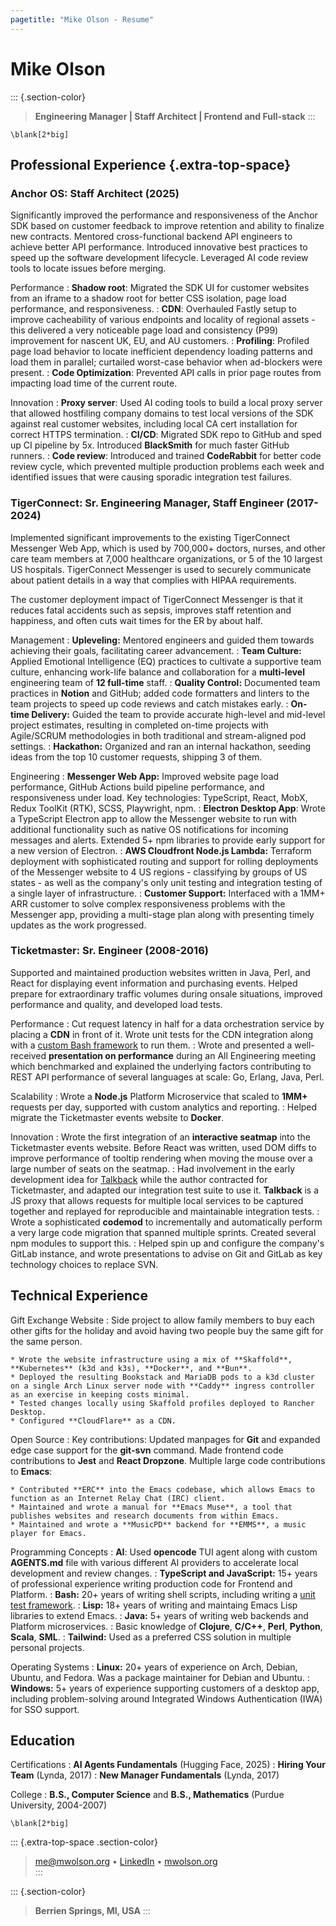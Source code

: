 ```yaml
---
pagetitle: "Mike Olson - Resume"
---
```


# Mike Olson

::: {.section-color}
>  **Engineering Manager | Staff Architect | Frontend and Full-stack**
:::

```{=context}
\blank[2*big]
```

## Professional Experience {.extra-top-space}

### Anchor OS: Staff Architect (2025)

Significantly improved the performance and responsiveness of the Anchor SDK based on customer feedback to improve retention and ability to finalize new contracts. Mentored cross-functional backend API engineers to achieve better API performance. Introduced innovative best practices to speed up the software development lifecycle. Leveraged AI code review tools to locate issues before merging.

Performance
:    **Shadow root**: Migrated the SDK UI for customer websites from an iframe to a shadow root for better CSS isolation, page load performance, and responsiveness.
:    **CDN**: Overhauled Fastly setup to improve cacheability of various endpoints and locality of regional assets - this delivered a very noticeable page load and consistency (P99) improvement for nascent UK, EU, and AU customers.
:    **Profiling**: Profiled page load behavior to locate inefficient dependency loading patterns and load them in parallel; curtailed worst-case behavior when ad-blockers were present.
:    **Code Optimization**: Prevented API calls in prior page routes from impacting load time of the current route.

Innovation
:    **Proxy server**: Used AI coding tools to build a local proxy server that allowed hostfiling company domains to test local versions of the SDK against real customer websites, including local CA cert installation for correct HTTPS termination.
:    **CI/CD**: Migrated SDK repo to GitHub and sped up CI pipeline by 5x. Introduced **BlackSmith** for much faster GitHub runners.
:    **Code review**: Introduced and trained **CodeRabbit** for better code review cycle, which prevented multiple production problems each week and identified issues that were causing sporadic integration test failures.

### TigerConnect: Sr. Engineering Manager, Staff Engineer (2017-2024)

Implemented significant improvements to the existing TigerConnect Messenger Web App, which is used by 700,000+ doctors, nurses, and other care team members at 7,000 healthcare organizations, or 5 of the 10 largest US hospitals. TigerConnect Messenger is used to securely communicate about patient details in a way that complies with HIPAA requirements.

The customer deployment impact of TigerConnect Messenger is that it reduces fatal accidents such as sepsis, improves staff retention and happiness, and often cuts wait times for the ER by about half.

Management
:    **Upleveling:** Mentored engineers and guided them towards achieving their goals, facilitating career advancement.
:    **Team Culture:** Applied Emotional Intelligence (EQ) practices to cultivate a supportive team culture, enhancing work-life balance and collaboration for a **multi-level** engineering team of **12 full-time** staff.
:    **Quality Control:** Documented team practices in **Notion** and GitHub; added code formatters and linters to the team projects to speed up code reviews and catch mistakes early.
:    **On-time Delivery:** Guided the team to provide accurate high-level and mid-level project estimates, resulting in completed on-time projects with Agile/SCRUM methodologies in both traditional and stream-aligned pod settings.
:    **Hackathon:** Organized and ran an internal hackathon, seeding ideas from the top 10 customer requests, shipping 3 of them.

Engineering
:    **Messenger Web App:** Improved website page load performance, GitHub Actions build pipeline performance, and responsiveness under load. Key technologies: TypeScript, React, MobX, Redux ToolKit (RTK), SCSS, Playwright, npm.
:    **Electron Desktop App**: Wrote a TypeScript Electron app to allow the Messenger website to run with additional functionality such as native OS notifications for incoming messages and alerts. Extended 5+ npm libraries to provide early support for a new version of Electron.
:    **AWS Cloudfront Node.js Lambda:** Terraform deployment with sophisticated routing and support for rolling deployments of the Messenger website to 4 US regions - classifying by groups of US states - as well as the company's only unit testing and integration testing of a single layer of infrastructure.
:    **Customer Support:** Interfaced with a 1MM+ ARR customer to solve complex responsiveness problems with the Messenger app, providing a multi-stage plan along with presenting timely updates as the work progressed.

### Ticketmaster: Sr. Engineer (2008-2016)

Supported and maintained production websites written in Java, Perl, and React for displaying event information and purchasing events. Helped prepare for extraordinary traffic volumes during onsale situations, improved performance and quality, and developed load tests.

Performance
:    Cut request latency in half for a data orchestration service by placing a **CDN** in front of it. Wrote unit tests for the CDN integration along with a [custom Bash framework](https://github.com/mwolson/barrt-sh) to run them.
:    Wrote and presented a well-received **presentation on performance** during an All Engineering meeting which benchmarked and explained the underlying factors contributing to REST API performance of several languages at scale: Go, Erlang, Java, Perl.

Scalability
:    Wrote a **Node.js** Platform Microservice that scaled to **1MM+** requests per day, supported with custom analytics and reporting.
:    Helped migrate the Ticketmaster events website to **Docker**.

Innovation
:    Wrote the first integration of an **interactive seatmap** into the Ticketmaster events website. Before React was written, used DOM diffs to improve performance of tooltip rendering when moving the mouse over a large number of seats on the seatmap.
:    Had involvement in the early development idea for [Talkback](https://github.com/ijpiantanida/talkback) while the author contracted for Ticketmaster, and adapted our integration test suite to use it. **Talkback** is a JS proxy that allows requests for multiple local services to be captured together and replayed for reproducible and maintainable integration tests.
:    Wrote a sophisticated **codemod** to incrementally and automatically perform a very large code migration that spanned multiple sprints. Created several npm modules to support this.
:    Helped spin up and configure the company's GitLab instance, and wrote presentations to advise on Git and GitLab as key technology choices to replace SVN.

## Technical Experience

Gift Exchange Website
:   Side project to allow family members to buy each other gifts for the holiday and avoid having two people buy the same gift for the same person.

    * Wrote the website infrastructure using a mix of **Skaffold**, **Kubernetes** (k3d and k3s), **Docker**, and **Bun**.
    * Deployed the resulting Bookstack and MariaDB pods to a k3d cluster on a single Arch Linux server node with **Caddy** ingress controller as an exercise in keeping costs minimal.
    * Tested changes locally using Skaffold profiles deployed to Rancher Desktop.
    * Configured **CloudFlare** as a CDN.

Open Source
:   Key contributions: Updated manpages for **Git** and expanded edge case support for the **git-svn** command. Made frontend code contributions to **Jest** and **React Dropzone**. Multiple large code contributions to **Emacs**:

    * Contributed **ERC** into the Emacs codebase, which allows Emacs to function as an Internet Relay Chat (IRC) client.
    * Maintained and wrote a manual for **Emacs Muse**, a tool that publishes websites and research documents from within Emacs.
    * Maintained and wrote a **MusicPD** backend for **EMMS**, a music player for Emacs.

Programming Concepts
:   **AI**: Used **opencode** TUI agent along with custom **AGENTS.md** file with various different AI providers to accelerate local development and review changes.
:   **TypeScript and JavaScript:** 15+ years of professional experience writing production code for Frontend and Platform.
:   **Bash:** 20+ years of writing shell scripts, including writing a [unit test framework](https://github.com/mwolson/barrt-sh).
:   **Lisp:** 18+ years of writing and maintaing Emacs Lisp libraries to extend Emacs.
:   **Java:** 5+ years of writing web backends and Platform microservices.
:   Basic knowledge of **Clojure**, **C/C++**, **Perl**, **Python**, **Scala**, **SML**.
:   **Tailwind:** Used as a preferred CSS solution in multiple personal projects.

Operating Systems
:   **Linux:** 20+ years of experience on Arch, Debian, Ubuntu, and Fedora. Was a package maintainer for Debian and Ubuntu.
:   **Windows:** 5+ years of experience supporting customers of a desktop app, including problem-solving around Integrated Windows Authentication (IWA) for SSO support.

## Education

Certifications
:   **AI Agents Fundamentals** (Hugging Face, 2025)
:   **Hiring Your Team** (Lynda, 2017)
:   **New Manager Fundamentals** (Lynda, 2017)

College
:   **B.S., Computer Science** and **B.S., Mathematics** (Purdue University, 2004-2007)

```{=context}
\blank[2*big]
```

::: {.extra-top-space .section-color}
> <me@mwolson.org> • [LinkedIn](https://www.linkedin.com/in/mike-olson-666a083/) • [mwolson.org](https://mwolson.org/) \
:::

::: {.section-color}
> **Berrien Springs, MI, USA**
:::
